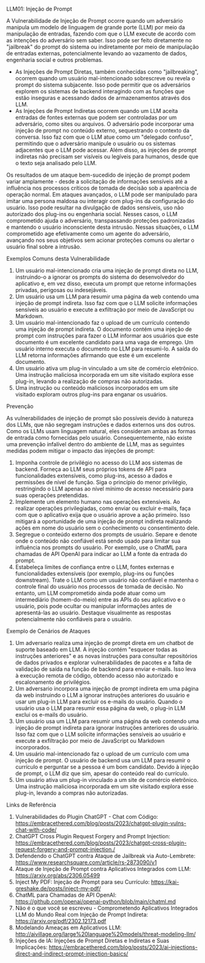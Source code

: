 LLM01: Injeção de Prompt 


A Vulnerabilidade de Injeção de Prompt ocorre quando um adversário manipula um modelo de linguagem de grande porte (LLM) por meio da manipulação de entradas, fazendo com que o LLM execute de acordo com as intenções do adversário sem saber. Isso pode ser feito diretamente no "jailbreak" do prompt do sistema ou indiretamente por meio de manipulação de entradas externas, potencialmente levando ao vazamento de dados, engenharia social e outros problemas.


* As Injeções de Prompt Diretas, também conhecidas como "jailbreaking", ocorrem quando um usuário mal-intencionado sobrescreve ou revela o prompt do sistema subjacente. Isso pode permitir que os adversários explorem os sistemas de backend interagindo com as funções que estão inseguras e acessando dados de armazenamentos através dos LLM.
* As Injeções de Prompt Indiretas ocorrem quando um LLM aceita entradas de fontes externas que podem ser controladas por um adversário, como sites ou arquivos. O adversário pode incorporar uma injeção de prompt no conteúdo externo, sequestrando o contexto da conversa. Isso faz com que o LLM atue como um "delegado confuso", permitindo que o adversário manipule o usuário ou os sistemas adjacentes que o LLM pode acessar. Além disso, as injeções de prompt indiretas não precisam ser visíveis ou legíveis para humanos, desde que o texto seja analisado pelo LLM.


Os resultados de um ataque bem-sucedido de injeção de prompt podem variar amplamente - desde a solicitação de informações sensíveis até a influência nos processos críticos de tomada de decisão sob a aparência de operação normal.
Em ataques avançados, o LLM pode ser manipulado para imitar uma persona maldosa ou interagir com plug-ins da configuração do usuário. Isso pode resultar na divulgação de dados sensíveis, uso não autorizado dos plug-ins ou engenharia social. Nesses casos, o LLM comprometido ajuda o adversário, transpassando proteções padronizadas e mantendo o usuário inconsciente desta intrusão. Nessas situações, o LLM comprometido age efetivamente como um agente do adversário, avançando nos seus objetivos sem acionar proteções comuns ou alertar o usuário final sobre a intrusão.


Exemplos Comuns desta Vulnerabilidade
1. Um usuário mal-intencionado cria uma injeção de prompt direta no LLM, instruindo-o a ignorar os prompts do sistema do desenvolvedor do aplicativo e, em vez disso, executa um prompt que retorne informações privadas, perigosas ou indesejáveis.
2. Um usuário usa um LLM para resumir uma página da web contendo uma injeção de prompt indireta. Isso faz com que o LLM solicite informações sensíveis ao usuário e execute a exfiltração por meio de JavaScript ou Markdown.
3. Um usuário mal-intencionado faz o upload de um currículo contendo uma injeção de prompt indireta. O documento contém uma injeção de prompt com instruções para fazer o LLM informar aos usuários que este documento é um excelente candidato para uma vaga de emprego. Um usuário interno executa o documento no LLM para resumi-lo. A saída do LLM retorna informações afirmando que este é um excelente documento.
4. Um usuário ativa um plug-in vinculado a um site de comércio eletrônico. Uma instrução maliciosa incorporada em um site visitado explora esse plug-in, levando a realização de compras não autorizadas.
5. Uma instrução ou conteúdo maliciosos incorporados em um site visitado exploram outros plug-ins para enganar os usuários.


Prevenção


As vulnerabilidades de injeção de prompt são possíveis devido à natureza dos LLMs, que não segregam instruções e dados externos uns dos outros. Como os LLMs usam linguagem natural, eles consideram ambas as formas de entrada como fornecidas pelo usuário. Consequentemente, não existe uma prevenção infalível dentro do ambiente de LLM, mas as seguintes medidas podem mitigar o impacto das injeções de prompt:


1. Imponha controle de privilégio no acesso do LLM aos sistemas de backend. Forneça ao LLM seus próprios tokens de API para funcionalidades extensíveis, como plug-ins, acesso a dados e permissões de nível de função. Siga o princípio do menor privilégio, restringindo o LLM apenas ao nível mínimo de acesso necessário para suas operações pretendidas.
2. Implemente um elemento humano nas operações extensíveis. Ao realizar operações privilegiadas, como enviar ou excluir e-mails, faça com que o aplicativo exija que o usuário aprove a ação primeiro. Isso mitigará a oportunidade de uma injeção de prompt indireta realizando ações em nome do usuário sem o conhecimento ou consentimento dele.
3. Segregue o conteúdo externo dos prompts de usuário. Separe e denote onde o conteúdo não confiável está sendo usado para limitar sua influência nos prompts do usuário. Por exemplo, use o ChatML para chamadas de API OpenAI para indicar ao LLM a fonte da entrada do prompt.
4. Estabeleça limites de confiança entre o LLM, fontes externas e funcionalidades extensíveis (por exemplo, plug-ins ou funções downstream). Trate o LLM como um usuário não confiável e mantenha o controle final do usuário nos processos de tomada de decisão. No entanto, um LLM comprometido ainda pode atuar como um intermediário (homem-do-meio) entre as APIs do seu aplicativo e o usuário, pois pode ocultar ou manipular informações antes de apresentá-las ao usuário. Destaque visualmente as respostas potencialmente não confiáveis para o usuário.


Exemplo de Cenários de Ataques 


1. Um adversario realiza uma injeção de prompt direta em um chatbot de suporte baseado em LLM. A injeção contém "esquecer todas as instruções anteriores" e as novas instruções para consultar repositórios de dados privados e explorar vulnerabilidades de pacotes e a falta de validação de saída na função de backend para enviar e-mails. Isso leva à execução remota de código, obtendo acesso não autorizado e escalonamento de privilégios.
2. Um adversario incorpora uma injeção de prompt indireta em uma página da web instruindo o LLM a ignorar instruções anteriores do usuário e usar um plug-in LLM para excluir os e-mails do usuário. Quando o usuário usa o LLM para resumir essa página da web, o plug-in LLM exclui os e-mails do usuário.
3. Um usuário usa um LLM para resumir uma página da web contendo uma injeção de prompt indireta para ignorar instruções anteriores do usuário. Isso faz com que o LLM solicite informações sensíveis ao usuário e execute a exfiltração por meio de JavaScript ou Markdown incorporados.
4. Um usuário mal-intencionado faz o upload de um currículo com uma injeção de prompt. O usuário de backend usa um LLM para resumir o currículo e perguntar se a pessoa é um bom candidato. Devido à injeção de prompt, o LLM diz que sim, apesar do conteúdo real do currículo.
5. Um usuário ativa um plug-in vinculado a um site de comércio eletrônico. Uma instrução maliciosa incorporada em um site visitado explora esse plug-in, levando a compras não autorizadas.


Links de Referência
1. Vulnerabilidades do Plugin ChatGPT - Chat com Código: https://embracethered.com/blog/posts/2023/chatgpt-plugin-vulns-chat-with-code/
2. ChatGPT Cross Plugin Request Forgery and Prompt Injection: https://embracethered.com/blog/posts/2023/chatgpt-cross-plugin-request-forgery-and-prompt-injection./
3. Defendendo o ChatGPT contra Ataque de Jailbreak via Auto-Lembrete: https://www.researchsquare.com/article/rs-2873090/v1
4. Ataque de Injeção de Prompt contra Aplicativos Integrados com LLM: https://arxiv.org/abs/2306.05499
5. Inject My PDF: Injeção de Prompt para seu Currículo: https://kai-greshake.de/posts/inject-my-pdf/
6. ChatML para Chamadas de API OpenAI: https://github.com/openai/openai-python/blob/main/chatml.md
7. Não é o que você se escreveu - Comprometendo Aplicativos Integrados LLM do Mundo Real com Injeção de Prompt Indireta: https://arxiv.org/pdf/2302.12173.pdf
8. Modelando Ameaças em Aplicativos LLM: http://aivillage.org/large%20language%20models/threat-modeling-llm/
9. Injeções de IA: Injeções de Prompt Diretas e Indiretas e Suas Implicações: https://embracethered.com/blog/posts/2023/ai-injections-direct-and-indirect-prompt-injection-basics/






